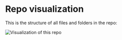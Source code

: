 # Repo visualization

This is the structure of all files and folders in the repo:

![Visualization of this repo](../tree/diagram/assets/img/diagram.svg)
